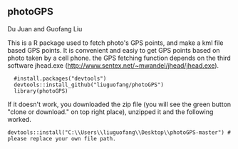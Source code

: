 ## photoGPS
Du Juan and Guofang Liu

This is a R package used to fetch photo's GPS points, and make a kml file based GPS points. It is convenient and easiy to get GPS points based on photo taken by a cell phone. the GPS fetching function depends on the third software jhead.exe (http://www.sentex.net/~mwandel/jhead/jhead.exe). 

```{R,results="hide",warning=FALSE,message = FALSE}
  #install.packages("devtools")
  devtools::install_github("liuguofang/photoGPS")
  library(photoGPS)
```

If it doesn't work, you downloaded the zip file (you will see the green button "clone or download." on top right place), unzipped it and the following worked.

```{R,results="hide",warning=FALSE,message = FALSE}
devtools::install("C:\\Users\\liuguofang\\Desktop\\photoGPS-master") # please replace your own file path. 
```
